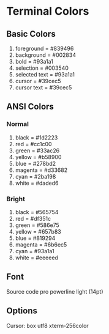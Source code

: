 Terminal Colors
===========

## Basic Colors

1. foreground = #839496
2. background = #002834
3. bold = #93a1a1
4. selection = #003540
5. selected text = #93a1a1
6. cursor = #39cec5
7. cursor text = #39cec5

## ANSI Colors

### Normal

1. black = #1d2223
2. red = #cc1c00
3. green = #33ac26
4. yellow = #b58900
5. blue = #278bd2
6. magenta = #d33682
7. cyan = #2ba198
8. white = #daded6

### Bright

1. black = #565754
2. red = #df351c
3. green = #586e75
4. yellow = #657b83
5. blue = #819294
6. magenta = #6b6ec5
7. cyan = #93a1a1
8. white = #eeeeed

## Font

Source code pro powerline light (14pt)

## Options

Cursor: box
utf8
xterm-256color
